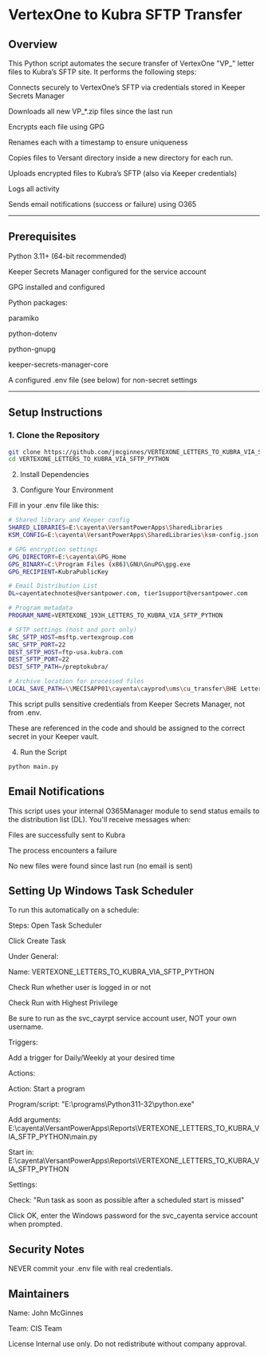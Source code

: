 #  VertexOne to Kubra SFTP Transfer

##  Overview

This Python script automates the secure transfer of VertexOne "VP_" letter files to Kubra’s SFTP site. It performs the following steps:

Connects securely to VertexOne’s SFTP via credentials stored in Keeper Secrets Manager

Downloads all new VP_*.zip files since the last run

Encrypts each file using GPG

Renames each with a timestamp to ensure uniqueness

Copies files to Versant directory inside a new directory for each run.

Uploads encrypted files to Kubra’s SFTP (also via Keeper credentials)

Logs all activity

Sends email notifications (success or failure) using O365

---

##  Prerequisites

Python 3.11+ (64-bit recommended)

Keeper Secrets Manager configured for the service account

GPG installed and configured

Python packages:

paramiko

python-dotenv

python-gnupg

keeper-secrets-manager-core

A configured .env file (see below) for non-secret settings

---

##  Setup Instructions

### 1. Clone the Repository

```bash
git clone https://github.com/jmcginnes/VERTEXONE_LETTERS_TO_KUBRA_VIA_SFTP_PYTHON.git
cd VERTEXONE_LETTERS_TO_KUBRA_VIA_SFTP_PYTHON

```
2. Install Dependencies

3. Configure Your Environment

Fill in your .env file like this:

```bash
# Shared library and Keeper config
SHARED_LIBRARIES=E:\cayenta\VersantPowerApps\SharedLibraries
KSM_CONFIG=E:\cayenta\VersantPowerApps\SharedLibraries\ksm-config.json

# GPG encryption settings
GPG_DIRECTORY=E:\cayenta\GPG_Home
GPG_BINARY=C:\Program Files (x86)\GNU\GnuPG\gpg.exe
GPG_RECIPIENT=KubraPublicKey

# Email Distribution List
DL=cayentatechnotes@versantpower.com, tier1support@versantpower.com

# Program metadata
PROGRAM_NAME=VERTEXONE_193H_LETTERS_TO_KUBRA_VIA_SFTP_PYTHON

# SFTP settings (host and port only)
SRC_SFTP_HOST=msftp.vertexgroup.com
SRC_SFTP_PORT=22
DEST_SFTP_HOST=ftp-usa.kubra.com
DEST_SFTP_PORT=22
DEST_SFTP_PATH=/preptokubra/

# Archive location for processed files
LOCAL_SAVE_PATH=\\MECISAPP01\cayenta\cayprod\ums\cu_transfer\BHE Letters\Output\

```
This script pulls sensitive credentials from Keeper Secrets Manager, not from .env.

These are referenced in the code and should be assigned to the correct secret in your Keeper vault.


4. Run the Script
```bash
python main.py
```
 
## Email Notifications
This script uses your internal O365Manager module to send status emails to the distribution list (DL). You'll receive messages when:

Files are successfully sent to Kubra

The process encounters a failure

No new files were found since last run (no email is sent)

## Setting Up Windows Task Scheduler
To run this automatically on a schedule:

Steps:
Open Task Scheduler

Click Create Task

Under General:

Name: VERTEXONE_LETTERS_TO_KUBRA_VIA_SFTP_PYTHON

Check Run whether user is logged in or not 

Check Run with Highest Privilege

Be sure to run as the svc_cayrpt service account user, NOT your own username.

Triggers:

Add a trigger for Daily/Weekly at your desired time

Actions:

Action: Start a program

Program/script: "E:\programs\Python311-32\python.exe"

Add arguments: E:\cayenta\VersantPowerApps\Reports\VERTEXONE_LETTERS_TO_KUBRA_VIA_SFTP_PYTHON\main.py

Start in: E:\cayenta\VersantPowerApps\Reports\VERTEXONE_LETTERS_TO_KUBRA_VIA_SFTP_PYTHON

Settings:

Check: "Run task as soon as possible after a scheduled start is missed"

Click OK, enter the Windows password for the svc_cayenta service account when prompted.

## Security Notes
NEVER commit your .env file with real credentials.

## Maintainers
Name: John McGinnes

Team: CIS Team

License
Internal use only. Do not redistribute without company approval.
